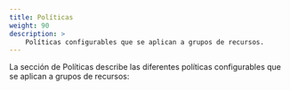 ```yaml
---
title: Políticas
weight: 90
description: >
    Políticas configurables que se aplican a grupos de recursos.
---
```


La sección de Políticas describe las diferentes políticas configurables que se aplican a grupos de recursos:
